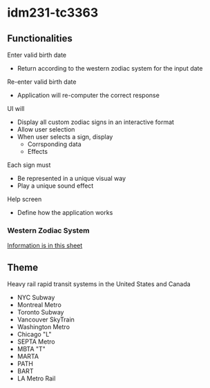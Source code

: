 # idm231-tc3363

## Functionalities
 
Enter valid birth date
- Return according to the western zodiac system for the input date

Re-enter valid birth date
- Application will re-computer the correct response

UI will
- Display all custom zodiac signs in an interactive format
- Allow user selection
- When user selects a sign, display
    - Corrsponding data
    - Effects

Each sign must
- Be represented in a unique visual way
- Play a unique sound effect

Help screen
- Define how the application works

### Western Zodiac System

[Information is in this sheet](https://docs.google.com/spreadsheets/d/1sqdYAm5G_DdHFXcCfD52936qJVeN6RO0uurj8_w1ASs/edit?usp=sharing)

## Theme

Heavy rail rapid transit systems in the United States and Canada

- NYC Subway
- Montreal Metro
- Toronto Subway
- Vancouver SkyTrain
- Washington Metro
- Chicago "L"
- SEPTA Metro
- MBTA "T"
- MARTA
- PATH
- BART
- LA Metro Rail
